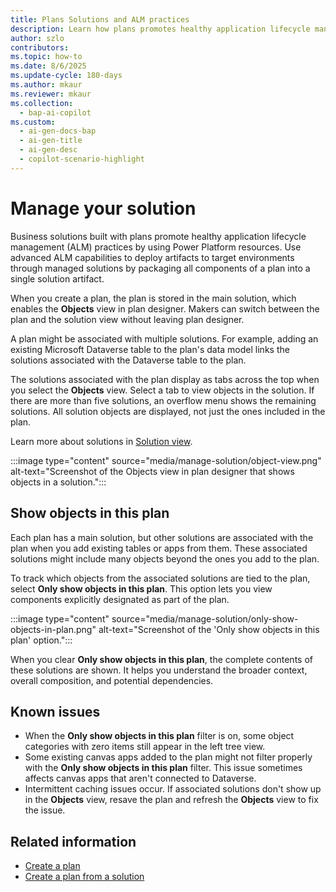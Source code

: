 ```yaml
---
title: Plans Solutions and ALM practices  
description: Learn how plans promotes healthy application lifecycle management (ALM) practices by packaging plan components into solutions for advanced ALM capabilities.  
author: szlo  
contributors:  
ms.topic: how-to  
ms.date: 8/6/2025
ms.update-cycle: 180-days
ms.author: mkaur  
ms.reviewer: mkaur  
ms.collection:  
  - bap-ai-copilot  
ms.custom:  
  - ai-gen-docs-bap  
  - ai-gen-title  
  - ai-gen-desc  
  - copilot-scenario-highlight  
---
```


# Manage your solution

Business solutions built with plans promote healthy application lifecycle management (ALM) practices by using Power Platform resources. Use advanced ALM capabilities to deploy artifacts to target environments through managed solutions by packaging all components of a plan into a single solution artifact.

When you create a plan, the plan is stored in the main solution, which enables the **Objects** view in plan designer. Makers can switch between the plan and the solution view without leaving plan designer.

A plan might be associated with multiple solutions. For example, adding an existing Microsoft Dataverse table to the plan's data model links the solutions associated with the Dataverse table to the plan.

The solutions associated with the plan display as tabs across the top when you select the **Objects** view. Select a tab to view objects in the solution. If there are more than five solutions, an overflow menu shows the remaining solutions. All solution objects are displayed, not just the ones included in the plan.

Learn more about solutions in [Solution view](/power-apps/maker/data-platform/solutions-area).

:::image type="content" source="media/manage-solution/object-view.png" alt-text="Screenshot of the Objects view in plan designer that shows objects in a solution.":::

## Show objects in this plan

Each plan has a main solution, but other solutions are associated with the plan when you add existing tables or apps from them. These associated solutions might include many objects beyond the ones you add to the plan.

To track which objects from the associated solutions are tied to the plan, select **Only show objects in this plan**. This option lets you view components explicitly designated as part of the plan. 

:::image type="content" source="media/manage-solution/only-show-objects-in-plan.png" alt-text="Screenshot of the 'Only show objects in this plan' option.":::

When you clear **Only show objects in this plan**, the complete contents of these solutions are shown. It helps you understand the broader context, overall composition, and potential dependencies.

## Known issues

- When the **Only show objects in this plan** filter is on, some object categories with zero items still appear in the left tree view.
- Some existing canvas apps added to the plan might not filter properly with the **Only show objects in this plan** filter. This issue sometimes affects canvas apps that aren't connected to Dataverse.
- Intermittent caching issues occur. If associated solutions don't show up in the **Objects** view, resave the plan and refresh the **Objects** view to fix the issue.

## Related information

- [Create a plan](create-plan.md)
- [Create a plan from a solution](create-plan-from-solution.md)
